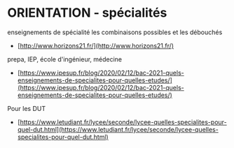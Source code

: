 # ORIENTATION - spécialités

enseignements de spécialité
les combinaisons possibles et les débouchés  
* [http://www.horizons21.fr/](http://www.horizons21.fr/)

prepa, IEP, école d'ingénieur, médecine
* [https://www.ipesup.fr/blog/2020/02/12/bac-2021-quels-enseignements-de-specialites-pour-quelles-etudes/](https://www.ipesup.fr/blog/2020/02/12/bac-2021-quels-enseignements-de-specialites-pour-quelles-etudes/)

Pour les DUT
* [https://www.letudiant.fr/lycee/seconde/lycee-quelles-specialites-pour-quel-dut.html](https://www.letudiant.fr/lycee/seconde/lycee-quelles-specialites-pour-quel-dut.html)
